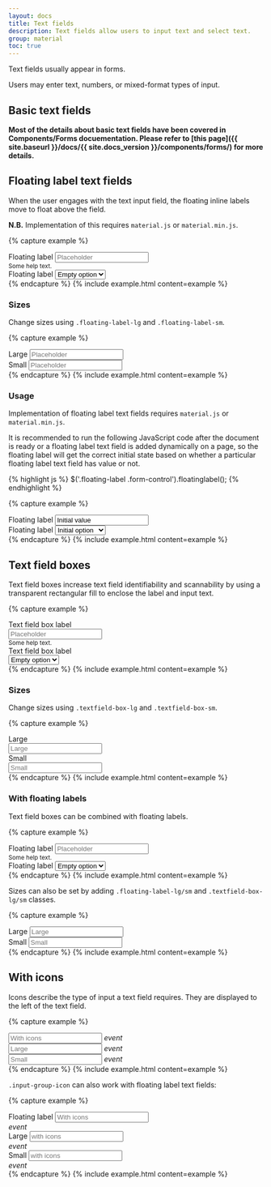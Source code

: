 ```yaml
---
layout: docs
title: Text fields
description: Text fields allow users to input text and select text.
group: material
toc: true
---
```


Text fields usually appear in forms.

Users may enter text, numbers, or mixed-format types of input.

## Basic text fields

**Most of the details about basic text fields have been covered in Components/Forms docuementation. Please refer to [this page]({{ site.baseurl }}/docs/{{ site.docs_version }}/components/forms/) for more details.**

## Floating label text fields

When the user engages with the text input field, the floating inline labels move to float above the field. 

**N.B.** Implementation of this requires `material.js` or `material.min.js`.

{% capture example %}
<div class="form-group">
  <div class="floating-label">
    <label for="exampleInputFloatingLabel1">Floating label</label>
    <input class="form-control" id="exampleInputFloatingLabel1" placeholder="Placeholder" type="text">
  </div>
  <small id="exampleInputFloatingLabel1Help" class="form-text text-muted">Some help text.</small>
</div>
<div class="form-group">
  <div class="floating-label">
    <label for="exampleSelectFloatingLabel1">Floating label</label>
    <select class="form-control" id="exampleSelectFloatingLabel1">
      <option label="Empty option"></option>
      <option>1</option>
      <option>2</option>
      <option>3</option>
    </select>
  </div>
</div>
{% endcapture %}
{% include example.html content=example %}

### Sizes

Change sizes using `.floating-label-lg` and `.floating-label-sm`.

{% capture example %}
<div class="form-group">
  <div class="floating-label floating-label-lg">
    <label for="exampleInputFloatingLabel2">Large</label>
    <input class="form-control" id="exampleInputFloatingLabel2" placeholder="Placeholder" type="text">
  </div>
</div>
<div class="form-group">
  <div class="floating-label floating-label-sm">
    <label for="exampleInputFloatingLabel3">Small</label>
    <input class="form-control" id="exampleInputFloatingLabel3" placeholder="Placeholder" type="text">
  </div>
</div>
{% endcapture %}
{% include example.html content=example %}

### Usage

Implementation of floating label text fields requires `material.js` or `material.min.js`.

It is recommended to run the following JavaScript code after the document is ready or a floating label text field is added dynamically on a page, so the floating label will get the correct initial state based on whether a particular floating label text field has value or not.

{% highlight js %}
$('.floating-label .form-control').floatinglabel();
{% endhighlight %}

{% capture example %}
<div class="form-group">
  <div class="floating-label" id="qweqweqwe">
    <label for="exampleInputFloatingLabel4">Floating label</label>
    <input class="form-control" id="exampleInputFloatingLabel4" placeholder="Placeholder" type="text" value="Initial value">
  </div>
</div>
<div class="form-group">
  <div class="floating-label" id="asdasdasd">
    <label for="exampleSelectFloatingLabel2">Floating label</label>
    <select class="form-control" id="exampleSelectFloatingLabel2">
      <option label="Empty option"></option>
      <option selected>Initial option</option>
      <option>2</option>
      <option>3</option>
    </select>
  </div>
</div>
{% endcapture %}
{% include example.html content=example %}

## Text field boxes

Text field boxes increase text field identifiability and scannability by using a transparent rectangular fill to enclose the label and input text.

{% capture example %}
<div class="form-group">
  <label class="mb-2" for="exampleInputTextfieldBox1">Text field box label</label>
  <div class="textfield-box">
    <input class="form-control" id="exampleInputTextfieldBox1" placeholder="Placeholder" type="text">
  </div>
  <small id="exampleInputTextfieldBox1Help" class="form-text text-muted">Some help text.</small>
</div>
<div class="form-group">
  <label class="mb-2" for="exampleSelectTextfieldBox1">Text field box label</label>
  <div class="textfield-box">
    <select class="form-control" id="exampleSelectTextfieldBox1">
      <option label="Empty option"></option>
      <option>1</option>
      <option>2</option>
      <option>3</option>
    </select>
  </div>
</div>
{% endcapture %}
{% include example.html content=example %}

### Sizes

Change sizes using `.textfield-box-lg` and `.textfield-box-sm`.

{% capture example %}
<div class="form-group">
  <label class="mb-2" for="exampleInputTextfieldBox2">Large</label>
  <div class="textfield-box textfield-box-lg">
    <input class="form-control" id="exampleInputTextfieldBox2" placeholder="Large" type="text">
  </div>
</div>
<div class="form-group">
  <label class="mb-2" for="exampleInputTextfieldBox3">Small</label>
  <div class="textfield-box textfield-box-sm">
    <input class="form-control" id="exampleInputTextfieldBox3" placeholder="Small" type="text">
  </div>
</div>
{% endcapture %}
{% include example.html content=example %}

### With floating labels

Text field boxes can be combined with floating labels.

{% capture example %}
<div class="form-group">
  <div class="floating-label textfield-box">
    <label for="exampleInputTextfieldBox4">Floating label</label>
    <input class="form-control" id="exampleInputTextfieldBox4" placeholder="Placeholder" type="text">
  </div>
  <small id="exampleInputTextfieldBox4Help" class="form-text text-muted">Some help text.</small>
</div>
<div class="form-group">
  <div class="floating-label textfield-box">
    <label for="exampleSelectTextfieldBox2">Floating label</label>
    <select class="form-control" id="exampleSelectTextfieldBox2">
      <option label="Empty option"></option>
      <option>1</option>
      <option>2</option>
      <option>3</option>
    </select>
  </div>
</div>
{% endcapture %}
{% include example.html content=example %}

Sizes can also be set by adding `.floating-label-lg/sm` and `.textfield-box-lg/sm` classes.

{% capture example %}
<div class="form-group">
  <div class="floating-label floating-label-lg textfield-box textfield-box-lg">
    <label for="exampleInputTextfieldBox5">Large</label>
    <input class="form-control" id="exampleInputTextfieldBox5" placeholder="Large" type="text">
  </div>
</div>
<div class="form-group">
  <div class="floating-label floating-label-sm textfield-box textfield-box-sm">
    <label for="exampleInputTextfieldBox6">Small</label>
    <input class="form-control" id="exampleInputTextfieldBox6" placeholder="Small" type="text">
  </div>
</div>
{% endcapture %}
{% include example.html content=example %}

## With icons

Icons describe the type of input a text field requires. They are displayed to the left of the text field.

{% capture example %}
<div class="input-group mb-3">
  <input class="form-control" id="exampleInputGroup1" placeholder="With icons" type="text">
  <label class="input-group-icon" for="exampleInputGroup1">
    <i class="material-icons">event</i>
  </label>
</div>
<div class="input-group input-group-lg mb-3">
  <input class="form-control" id="exampleInputGroup2" placeholder="Large" type="text">
  <label class="input-group-icon" for="exampleInputGroup2">
    <i class="material-icons">event</i>
  </label>
</div>
<div class="input-group input-group-sm mb-3">
  <input class="form-control" id="exampleInputGroup3" placeholder="Small" type="text">
  <label class="input-group-icon" for="exampleInputGroup3">
    <i class="material-icons">event</i>
  </label>
</div>
{% endcapture %}
{% include example.html content=example %}

`.input-group-icon` can also work with floating label text fields:

{% capture example %}
<div class="input-group mb-3">
  <div class="floating-label">
    <label for="exampleInputGroup4">Floating label</label>
    <input class="form-control" id="exampleInputGroup4" placeholder="With icons" type="text">
  </div>
  <label class="input-group-icon" for="exampleInputGroup4">
    <i class="material-icons">event</i>
  </label>
</div>
<div class="input-group input-group-lg mb-3">
  <div class="floating-label">
    <label for="exampleInputGroup5">Large</label>
    <input class="form-control" id="exampleInputGroup5" placeholder="with icons" type="text">
  </div>
  <label class="input-group-icon" for="exampleInputGroup5">
    <i class="material-icons">event</i>
  </label>
</div>
<div class="input-group input-group-sm mb-3">
  <div class="floating-label">
    <label for="exampleInputGroup6">Small</label>
    <input class="form-control" id="exampleInputGroup6" placeholder="with icons" type="text">
  </div>
  <label class="input-group-icon" for="exampleInputGroup6">
    <i class="material-icons">event</i>
  </label>
</div>
{% endcapture %}
{% include example.html content=example %}
